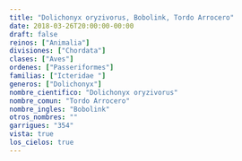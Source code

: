 ```yaml
---
title: "Dolichonyx oryzivorus, Bobolink, Tordo Arrocero"
date: 2018-03-26T20:00:00-00:00
draft: false
reinos: ["Animalia"]
divisiones: ["Chordata"]
clases: ["Aves"]
ordenes: ["Passeriformes"]
familias: ["Icteridae "]
generos: ["Dolichonyx"]
nombre_cientifico: "Dolichonyx oryzivorus"
nombre_comun: "Tordo Arrocero"
nombre_ingles: "Bobolink"
otros_nombres: ""
garrigues: "354"
vista: true
los_cielos: true
---
```

